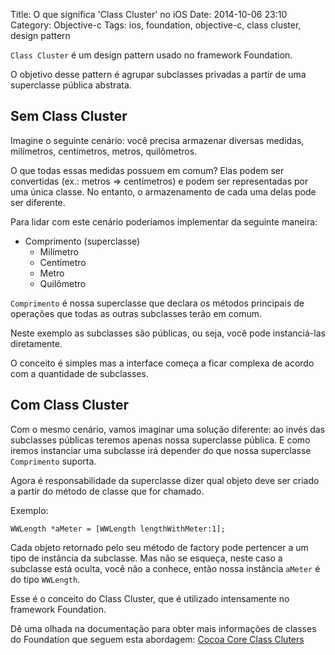 Title: O que significa 'Class Cluster' no iOS
Date: 2014-10-06 23:10
Category: Objective-c
Tags: ios, foundation, objective-c, class cluster, design pattern

`Class Cluster` é um design pattern usado no framework Foundation.

O objetivo desse pattern é agrupar subclasses privadas a partir de uma superclasse pública abstrata.

## Sem Class Cluster

Imagine o seguinte cenário: você precisa armazenar diversas medidas, milímetros, centímetros, metros, quilômetros.

O que todas essas medidas possuem em comum? Elas podem ser convertidas (ex.: metros => centímetros) e podem ser representadas por uma única classe.
No entanto, o armazenamento de cada uma delas pode ser diferente.

Para lidar com este cenário poderíamos implementar da seguinte maneira:

* Comprimento (superclasse)
  * Milímetro
  * Centímetro
  * Metro
  * Quilômetro

`Comprimento` é nossa superclasse que declara os métodos principais de operações que todas as outras subclasses terão em comum.

Neste exemplo as subclasses são públicas, ou seja, você pode instanciá-las diretamente.

O conceito é simples mas a interface começa a ficar complexa de acordo com a quantidade de subclasses.

## Com Class Cluster

Com o mesmo cenário, vamos imaginar uma solução diferente: ao invés das subclasses públicas teremos apenas nossa superclasse pública. E como iremos instanciar uma subclasse irá depender do que nossa superclasse `Comprimento` suporta.

Agora é responsabilidade da superclasse dizer qual objeto deve ser criado a partir do método de classe que for chamado.

Exemplo:

``WWLength *aMeter = [WWLength lengthWithMeter:1];``

Cada objeto retornado pelo seu método de factory pode pertencer a um tipo de instância da subclasse. Mas não se esqueça, neste caso a subclasse está oculta, você não a conhece, então nossa instância `aMeter` é do tipo `WWLength`.

Esse é o conceito do Class Cluster, que é utilizado intensamente no framework Foundation.

Dê uma olhada na documentação para obter mais informações de classes do Foundation que seguem esta abordagem: [Cocoa Core Class Cluters](https://developer.apple.com/library/ios/documentation/general/conceptual/DevPedia-CocoaCore/ClassCluster.html)
